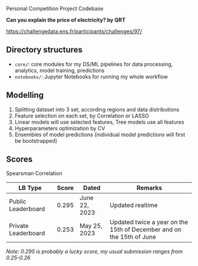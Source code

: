 Personal Competition Project Codebase

**Can you explain the price of electricity? by QRT**

https://challengedata.ens.fr/participants/challenges/97/

## Directory structures
- `core/`: core modules for my DS/ML pipelines for data processing, analytics, model training, predictions
- `notebooks/`: Jupyter Notebooks for running my whole workflow

## Modelling
1. Splitting dataset into 3 set, according regions and data distributions
2. Feature selection on each set, by Correlation or LASSO
3. Linear models will use selected features, Tree models use all features
4. Hyperparameters optimization by CV
5. Ensembles of model predictions (individual model predictions will first be bootstrapped)

## Scores

Spearsman Correlation

| LB Type | Score | Dated | Remarks |
| -------- | ------- | ------- | ------- |
| Public Leaderboard | 0.295 | June 22, 2023 | Updated realtime |
| Private Leaderboard | 0.253 | May 25, 2023 | Updated twice a year on the 15th of December and on the 15th of June |

*Note: 0.295 is probably a lucky score, my usual submission ranges from 0.25-0.26*